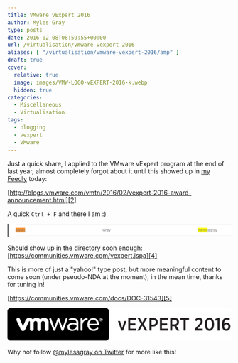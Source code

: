 ```yaml
---
title: VMware vExpert 2016
author: Myles Gray
type: posts
date: 2016-02-08T08:59:55+00:00
url: /virtualisation/vmware-vexpert-2016
aliases: [ "/virtualisation/vmware-vexpert-2016/amp" ]
draft: true
cover:
  relative: true
  image: images/VMW-LOGO-vEXPERT-2016-k.webp
  hidden: true
categories:
  - Miscellaneous
  - Virtualisation
tags:
  - blogging
  - vexpert
  - VMware
---
```


Just a quick share, I applied to the VMware vExpert program at the end of last year, almost completely forgot about it until this showed up in [my Feedly][1] today:

[http://blogs.vmware.com/vmtn/2016/02/vexpert-2016-award-announcement.html][2]

A quick `Ctrl + F` and there I am :)

![VMware vExpert 2016][3]

Should show up in the directory soon enough: [https://communities.vmware.com/vexpert.jspa][4]

This is more of just a "yahoo!" type post, but more meaningful content to come soon (under pseudo-NDA at the moment), in the mean time, thanks for tuning in!

[https://communities.vmware.com/docs/DOC-31543][5]

![enter image description here][6]

Why not follow [@mylesagray on Twitter][7] for more like this!

 [1]: https://feedly.com/mylesgray
 [2]: http://blogs.vmware.com/vmtn/2016/02/vexpert-2016-award-announcement.html
 [3]: images/Image-5.png
 [4]: https://communities.vmware.com/vexpert.jspa
 [5]: https://communities.vmware.com/docs/DOC-31543
 [6]: images/VMW-LOGO-vEXPERT-2016-k.png
 [7]: https://twitter.com/mylesagray
